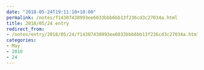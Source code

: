 ```yaml
---
date: "2018-05-24T19:11:10+10:00"
permalink: /notes/f14307438993ee6033bbb6bb13f236cd3c27034a.html
title: 2018/05/24 entry
redirect_from:
- /notes/entry/2018/05/24/f14307438993ee6033bbb6bb13f236cd3c27034a.html
categories:
- May
- 2018
- 24
---
```

